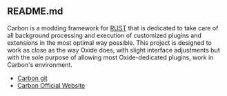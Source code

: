 ## README.md

Carbon is a modding framework for [RUST](https://rust.facepunch.com/) that is dedicated to take care of all background processing and execution of customized plugins and extensions in the most optimal way possible. This project is designed to work as close as the way Oxide does, with slight interface adjustments but with the sole purpose of allowing most Oxide-dedicated plugins, work in Carbon's environment.

* [Carbon git](https://github.com/CarbonCommunity/Carbon)
* [Carbon Official Website](https://carbonmod.gg/)
